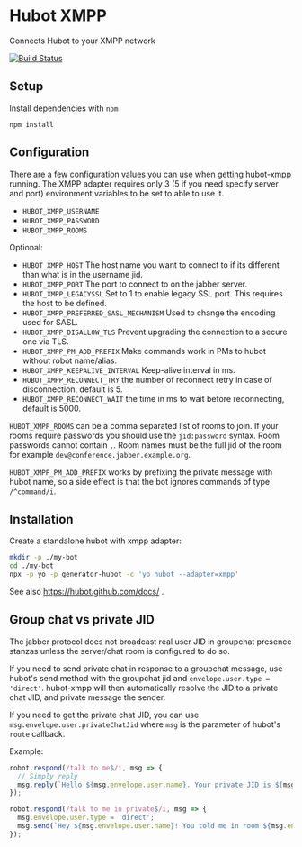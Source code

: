 # Hubot XMPP

Connects Hubot to your XMPP network

[![Build Status](https://secure.travis-ci.org/xmppjs/hubot-xmpp.png?branch=master)](http://travis-ci.org/xmppjs/hubot-xmpp)

## Setup

Install dependencies with `npm`

	npm install

## Configuration

There are a few configuration values you can use when getting hubot-xmpp
running. The XMPP adapter requires only 3 (5 if you need specify server
and port) environment variables to be set to able to use it.

* `HUBOT_XMPP_USERNAME`
* `HUBOT_XMPP_PASSWORD`
* `HUBOT_XMPP_ROOMS`

Optional:

* `HUBOT_XMPP_HOST` The host name you want to connect to if its different than
  what is in the username jid.
* `HUBOT_XMPP_PORT` The port to connect to on the jabber server.
* `HUBOT_XMPP_LEGACYSSL` Set to 1 to enable legacy SSL port.  This requires
  the host to be defined.
* `HUBOT_XMPP_PREFERRED_SASL_MECHANISM` Used to change the encoding used for SASL.
* `HUBOT_XMPP_DISALLOW_TLS` Prevent upgrading the connection to a secure one via TLS.
* `HUBOT_XMPP_PM_ADD_PREFIX` Make commands work in PMs to hubot without robot name/alias.
* `HUBOT_XMPP_KEEPALIVE_INTERVAL` Keep-alive interval in ms.
* `HUBOT_XMPP_RECONNECT_TRY` the number of reconnect retry in case of disconnection, default is 5.
* `HUBOT_XMPP_RECONNECT_WAIT` the time in ms to wait before reconnecting, default is 5000.

`HUBOT_XMPP_ROOMS` can be a comma separated list of rooms to join.  If
your rooms require passwords you should use the `jid:password` syntax.
Room passwords cannot contain `,`. Room names must be the full jid of the
room for example `dev@conference.jabber.example.org`.

`HUBOT_XMPP_PM_ADD_PREFIX` works by prefixing the private message with hubot name, so a
side effect is that the bot ignores commands of type `/^command/i`.

## Installation

Create a standalone hubot with xmpp adapter:

```sh
mkdir -p ./my-bot
cd ./my-bot
npx -p yo -p generator-hubot -c 'yo hubot --adapter=xmpp'
```

See also https://hubot.github.com/docs/ .

## Group chat vs private JID

The jabber protocol does not broadcast real user JID in groupchat presence
stanzas unless the server/chat room is configured to do so.

If you need to send private chat in response to a groupchat message, use
hubot's send method with the groupchat jid and `envelope.user.type = 'direct'`.
hubot-xmpp will then automatically resolve the JID to a private
chat JID, and private message the sender.

If you need to get the private chat JID, you can use
`msg.envelope.user.privateChatJid` where `msg` is the parameter of hubot's
`route` callback.

Example:

```js
robot.respond(/talk to me$/i, msg => {
  // Simply reply
  msg.reply(`Hello ${msg.envelope.user.name}. Your private JID is ${msg.envelope.user.privateChatJID}`);
});

robot.respond(/talk to me in private$/i, msg => {
  msg.envelope.user.type = 'direct';
  msg.send(`Hey ${msg.envelope.user.name}! You told me in room ${msg.envelope.user.room} to talk to you.`);
});
```
